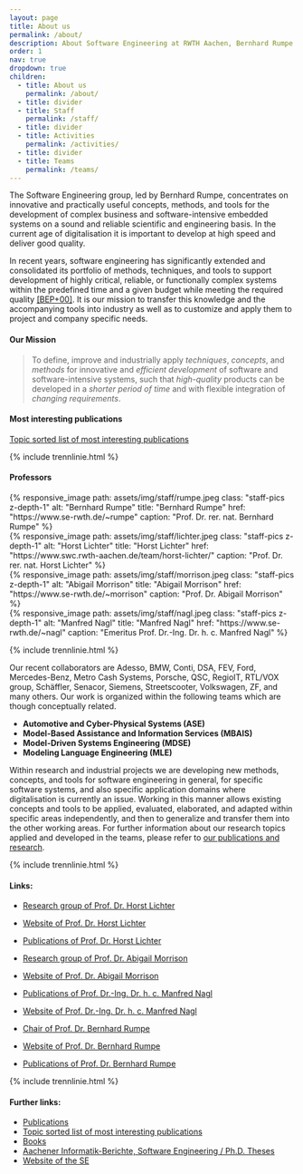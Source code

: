 ```yaml
---
layout: page
title: About us
permalink: /about/
description: About Software Engineering at RWTH Aachen, Bernhard Rumpe
order: 1
nav: true
dropdown: true
children:
  - title: About us
    permalink: /about/
  - title: divider
  - title: Staff
    permalink: /staff/
  - title: divider
  - title: Activities
    permalink: /activities/
  - title: divider
  - title: Teams
    permalink: /teams/
---
```


The Software Engineering group, led by Bernhard Rumpe,
concentrates on innovative and practically
useful concepts, methods, and tools for the development of complex
business and software-intensive embedded systems on a sound and reliable
scientific and engineering basis. In the current age of digitalisation it
is important to develop at high speed and deliver good quality.

In recent years, software engineering has significantly extended and
consolidated its portfolio of methods, techniques, and tools to support
development of highly critical, reliable, or functionally complex systems
within the predefined time and a given budget while meeting the required
quality [[BEP+00]](/research). It is our mission to
transfer this knowledge and the accompanying tools into industry as well
as to customize and apply them to project and company specific needs.

#### Our Mission
<blockquote>
To define, improve and industrially apply <em>techniques</em>, 
<em>concepts</em>, and <em>methods</em> for innovative and 
<em>efficient development</em> of software and software-intensive 
systems, such that <em>high-quality</em> products can be developed 
in a <em>shorter period of time</em> and with flexible integration of 
<em>changing requirements</em>.
</blockquote>

#### Most interesting publications
[Topic sorted list of most interesting publications](/research)

{% include trennlinie.html %}

#### Professors
<div class="container">
    <div class="row">
        <div class="col-lg-3 col-md-4 col-sm-6 mt-3 mt-md-0">
          {% responsive_image 
            path: assets/img/staff/rumpe.jpeg 
            class: "staff-pics z-depth-1"
            alt: "Bernhard Rumpe"
            title: "Bernhard Rumpe"
            href: "https://www.se-rwth.de/~rumpe"
            caption: "Prof. Dr. rer. nat. Bernhard Rumpe" %}
        </div>
        <div class="col-lg-3 col-md-4 col-sm-6 mt-3 mt-md-0">
          {% responsive_image 
            path: assets/img/staff/lichter.jpeg 
            class: "staff-pics z-depth-1"
            alt: "Horst Lichter"
            title: "Horst Lichter"
            href: "https://www.swc.rwth-aachen.de/team/horst-lichter/"
            caption: "Prof. Dr. rer. nat. Horst Lichter" %}
        </div>
        <div class="col-lg-3 col-md-4 col-sm-6 mt-3 mt-md-0">
          {% responsive_image 
            path: assets/img/staff/morrison.jpeg 
            class: "staff-pics z-depth-1"
            alt: "Abigail Morrison"
            title: "Abigail Morrison"
            href: "https://www.se-rwth.de/~morrison"
            caption: "Prof. Dr. Abigail Morrison" %}
        </div>
        <div class="col-lg-3 col-md-4 col-sm-6 mt-3 mt-md-0">
          {% responsive_image 
            path: assets/img/staff/nagl.jpeg 
            class: "staff-pics z-depth-1"
            alt: "Manfred Nagl"
            title: "Manfred Nagl"
            href: "https://www.se-rwth.de/~nagl"
            caption: "Emeritus Prof. Dr.-Ing. Dr. h. c. Manfred Nagl" %}
        </div>
    </div>
</div>

{% include trennlinie.html %}

Our recent collaborators are
Adesso,
BMW,
Conti,
DSA,
FEV,
Ford,
Mercedes-Benz,
Metro Cash Systems,
Porsche,
QSC,
RegioIT,
RTL/VOX group,
Schäffler,
Senacor,
Siemens,
Streetscooter,
Volkswagen,
ZF,
and many others.
Our work is organized within the following teams which are though
conceptually related.
- **Automotive and Cyber-Physical Systems (ASE)**
- **Model-Based Assistance and Information Services (MBAIS)**
- **Model-Driven Systems Engineering (MDSE)**
- **Modeling Language Engineering (MLE)**

Within research and industrial projects we are developing new methods,
concepts, and tools for software engineering in general, for specific
software systems, and also specific application domains where
digitalisation is currently an issue. Working in this manner allows
existing concepts and tools to be applied, evaluated, elaborated, and
adapted within specific areas independently, and then to generalize and
transfer them into the other working areas. For further information
about our research topics applied and developed in the teams, please
refer to [our publications and research](/research).

{% include trennlinie.html %}

#### Links:

- [Research group of Prof. Dr. Horst Lichter](https://www.swc.rwth-aachen.de/)
- [Website of Prof. Dr. Horst Lichter](https://www.swc.rwth-aachen.de/team/horst-lichter/)
- [Publications of Prof. Dr. Horst Lichter](https://www.swc.rwth-aachen.de/team/horst-lichter/publications-hl/)

- [Research group of Prof. Dr. Abigail Morrison](https://www.fz-juelich.de/profile/morrison_a)
- [Website of Prof. Dr. Abigail Morrison](https://www.se-rwth.de/staff/morrison/)

- [Publications of Prof. Dr.-Ing. Dr. h. c. Manfred Nagl](https://www.se-rwth.de/staff/nagl/)
- [Website of Prof. Dr.-Ing. Dr. h. c. Manfred Nagl](https://www.se-rwth.de/staff/nagl/)

- [Chair of Prof. Dr. Bernhard Rumpe](https://www.se-rwth.de/)
- [Website of Prof. Dr. Bernhard Rumpe](https://rumpe.github.io/)
- [Publications of Prof. Dr. Bernhard Rumpe](https://rumpe.github.io/publications/)


{% include trennlinie.html %}

#### Further links:

- [Publications](/publications)
- [Topic sorted list of most interesting publications](/research)
- [Books](/books)
- [Aachener Informatik-Berichte, Software Engineering / Ph.D. Theses](/phdtheses)
- [Website of the SE](https://www.se-rwth.de)

